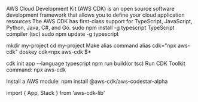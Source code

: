 AWS Cloud Development Kit (AWS CDK) is an open source software development framework that allows you to define your cloud application resources
The AWS CDK has first-class support for TypeScript, JavaScript, Python, Java, C#, and Go.
sudo npm install -g typescript
TypeScript compiler (tsc)
sudo npm update -g typescript

mkdir my-project
cd my-project
Make alias command
alias cdk="npx aws-cdk"
doskey cdk=npx aws-cdk $*

cdk init app --language typescript
npm run build(or tsc)
Run CDK Toolkit command:
npx aws-cdk

Install a AWS module:
npm install @aws-cdk/aws-codestar-alpha

import { App, Stack } from 'aws-cdk-lib'

